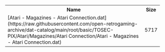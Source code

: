 <table>
<tr><th>Name</th><th>Size</th></tr>
<tr><td>[Atari - Magazines - Atari Connection.dat](https://raw.githubusercontent.com/open-retrogaming-archive/dat-catalog/main/root/basic/TOSEC-PIX/Atari/Magazines/Atari Connection/Atari - Magazines - Atari Connection.dat)</td><td>5717</td></tr>
</table>
